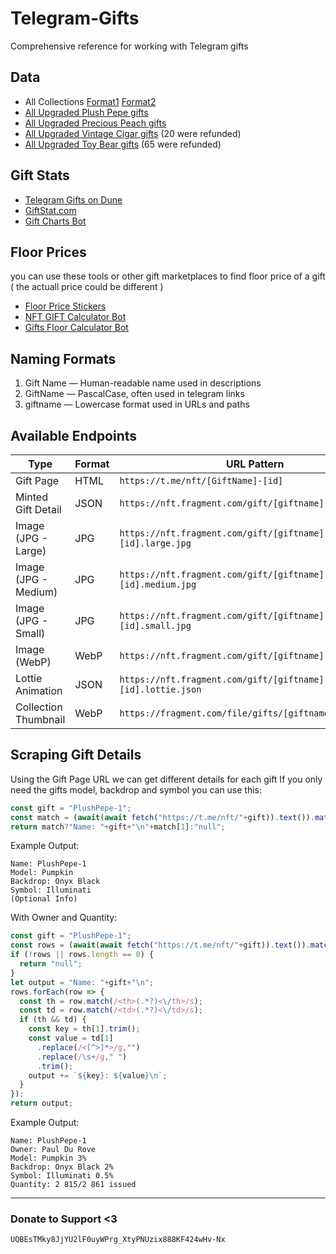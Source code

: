 # Telegram-Gifts
Comprehensive reference for working with Telegram gifts

## Data
- All Collections [Format1](./names.txt) [Format2](./names_fixed.txt)
- [All Upgraded Plush Pepe gifts](./plushpepe.json)
- [All Upgraded Precious Peach gifts](./preciouspeach.json)
- [All Upgraded Vintage Cigar gifts](./vintagecigar.json) (20 were refunded)
- [All Upgraded Toy Bear gifts](./toybear.json) (65 were refunded)

## Gift Stats
- [Telegram Gifts on Dune](https://dune.com/rdmcd/telegram-gifts)
- [GiftStat.com](https://giftstat.com/)
- [Gift Charts Bot](https://t.me/gift_charts_bot)

## Floor Prices
you can use these tools or other gift marketplaces to find floor price of a gift ( the actuall price could be different )
- [Floor Price Stickers](https://t.me/addstickers/gift_by_tondesignrobot)
- [NFT GIFT Calculator Bot](https://t.me/PriceNFTbot)
- [Gifts Floor Calculator Bot](https://t.me/giftsfloorbot)

## Naming Formats
1. Gift Name — Human-readable name used in descriptions
2. GiftName — PascalCase, often used in telegram links 
3. giftname — Lowercase format used in URLs and paths

## Available Endpoints
| Type                 | Format  | URL Pattern                                                                 |
|----------------------|---------|-----------------------------------------------------------------------------|
| Gift Page            | HTML    | `https://t.me/nft/[GiftName]-[id]`                                          |
| Minted Gift Detail   | JSON    | `https://nft.fragment.com/gift/[giftname]-[id].json`                        |
| Image (JPG - Large)  | JPG     | `https://nft.fragment.com/gift/[giftname]-[id].large.jpg`                   |
| Image (JPG - Medium) | JPG     | `https://nft.fragment.com/gift/[giftname]-[id].medium.jpg`                  |
| Image (JPG - Small)  | JPG     | `https://nft.fragment.com/gift/[giftname]-[id].small.jpg`                   |
| Image (WebP)         | WebP    | `https://nft.fragment.com/gift/[giftname]-[id].webp`                        |
| Lottie Animation     | JSON    | `https://nft.fragment.com/gift/[giftname]-[id].lottie.json`                 |
| Collection Thumbnail | WebP    | `https://fragment.com/file/gifts/[giftname]/thumb.webp`                     |

## Scraping Gift Details
Using the Gift Page URL we can get different details for each gift
If you only need the gifts model, backdrop and symbol you can use this:
```js
const gift = "PlushPepe-1";
const match = (await(await fetch("https://t.me/nft/"+gift)).text()).match(/<meta\s+property=["']og:description["']\s+content=["']([^"']*)["']/i);
return match?"Name: "+gift+"\n"+match[1]:"null";
```
Example Output:
```
Name: PlushPepe-1
Model: Pumpkin
Backdrop: Onyx Black
Symbol: Illuminati
(Optional Info)
```
With Owner and Quantity:
```js
const gift = "PlushPepe-1";
const rows = (await(await fetch("https://t.me/nft/"+gift)).text()).match(/<tr>.*?<\/tr>/gs);
if (!rows || rows.length == 0) {
  return "null";
}
let output = "Name: "+gift+"\n";
rows.forEach(row => {
  const th = row.match(/<th>(.*?)<\/th>/s);
  const td = row.match(/<td>(.*?)<\/td>/s);
  if (th && td) {
    const key = th[1].trim();
    const value = td[1]
      .replace(/<[^>]*>/g,"")
      .replace(/\s+/g," ")
      .trim();
    output += `${key}: ${value}\n`;
  }
});
return output;
```
Example Output:
```
Name: PlushPepe-1
Owner: Paul Du Rove
Model: Pumpkin 3%
Backdrop: Onyx Black 2%
Symbol: Illuminati 0.5%
Quantity: 2 815/2 861 issued
```

---

### Donate to Support <3
`UQBEsTMky8JjYU2lF0uyWPrg_XtyPNUzix888KF424wHv-Nx`

